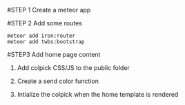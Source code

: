 #STEP 1
Create a meteor app

#STEP 2
Add some routes

	meteor add iron:router
	meteor add twbs:bootstrap
	
#STEP3
Add home page content

1. Add colpick CSS/JS to the public folder

2. Create a send color function

3. Intialize the colpick when the home template is rendered

	